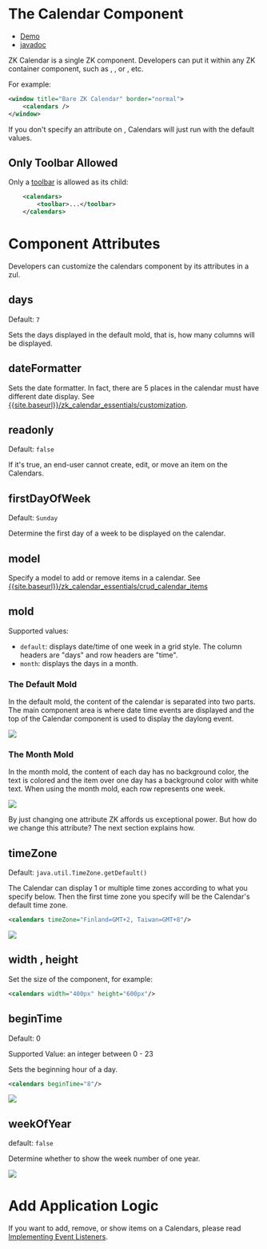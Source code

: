 

# The Calendar Component

- [Demo](https://www.zkoss.org/zkdemo/zk_calendar/zk_calendar)
- [javadoc](https://www.zkoss.org/javadoc/latest/zkcal/)

ZK Calendar is a single ZK component. Developers can put it within any
ZK container component, such as <window/>, <tabbox/>, or <groupbox/>,
etc.

For example:

```xml
<window title="Bare ZK Calendar" border="normal">
    <calendars />
</window>
```

If you don't specify an attribute on <calendars/>, Calendars will just
run with the default values.

## Only Toolbar Allowed

Only a [
toolbar](ZK_component_reference/essential_components/Toolbar)
is allowed as its child:

```xml
    <calendars>
        <toolbar>...</toolbar>
    </calendars>
```

# Component Attributes

Developers can customize the calendars component by its attributes in a
zul.

## days

Default: `7`

Sets the days displayed in the default mold, that is, how many columns
will be displayed.

## dateFormatter

Sets the date formatter. In fact, there are 5 places in the calendar
must have different date display. See
[{{site.baseurl}}/zk_calendar_essentials/customization]({{site.baseurl}}/zk_calendar_essentials/customization).

## readonly

Default: `false`

If it's true, an end-user cannot create, edit, or move an item on the
Calendars.

## firstDayOfWeek

Default: `Sunday`

Determine the first day of a week to be displayed on the calendar.

## model

Specify a model to add or remove items in a calendar. See
[{{site.baseurl}}/zk_calendar_essentials/crud_calendar_items]({{site.baseurl}}/zk_calendar_essentials/crud_calendar_items)

## mold

Supported values:

- `default`: displays date/time of one week in a grid style. The column
  headers are "days" and row headers are "time".
- `month`: displays the days in a month.

### The Default Mold

In the default mold, the content of the calendar is separated into two
parts. The main component area is where date time events are displayed
and the top of the Calendar component is used to display the daylong
event.

![](/zk_calendar_essentials/images/ZKCalEss_Default_mold.jpg)

### The Month Mold

In the month mold, the content of each day has no background color, the
text is colored and the item over one day has a background color with
white text. When using the month mold, each row represents one week.

![](/zk_calendar_essentials/images/ZKCalEss_Month_mold.jpg)

By just changing one attribute ZK affords us exceptional power. But how
do we change this attribute? The next section explains how.

## timeZone

Default: `java.util.TimeZone.getDefault()`

The Calendar can display 1 or multiple time zones according to what you
specify below. Then the first time zone you specify will be the
Calendar's default time zone.

```xml
<calendars timeZone="Finland=GMT+2, Taiwan=GMT+8"/>
```

![](/zk_calendar_essentials/images/zkcal-timeZone.png)

## width , height

Set the size of the component, for example:

```xml
<calendars width="400px" height="600px"/>
```

## beginTime

Default: 0

Supported Value: an integer between 0 - 23

Sets the beginning hour of a day.

```xml
<calendars beginTime="8"/>
```

![](/zk_calendar_essentials/images/zkcal-beginTime.png)

## weekOfYear

default: `false`

Determine whether to show the week number of one year.

![](/zk_calendar_essentials/images/WeekOfyear.jpg)

# Add Application Logic

If you want to add, remove, or show items on a Calendars, please read [
Implementing Event
Listeners]({{site.baseurl}}/zk_calendar_essentials/implementing_event_listeners).
